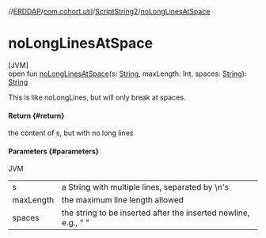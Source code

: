 //[ERDDAP](../../../index.md)/[com.cohort.util](../index.md)/[ScriptString2](index.md)/[noLongLinesAtSpace](no-long-lines-at-space.md)

# noLongLinesAtSpace

[JVM]\
open fun [noLongLinesAtSpace](no-long-lines-at-space.md)(s: [String](https://docs.oracle.com/en/java/javase/21/docs/api/java.base/java/lang/String.html), maxLength: Int, spaces: [String](https://docs.oracle.com/en/java/javase/21/docs/api/java.base/java/lang/String.html)): [String](https://docs.oracle.com/en/java/javase/21/docs/api/java.base/java/lang/String.html)

This is like noLongLines, but will only break at spaces.

#### Return {#return}

the content of s, but with no long lines

#### Parameters {#parameters}

JVM

| | |
|---|---|
| s | a String with multiple lines, separated by \n's |
| maxLength | the maximum line length allowed |
| spaces | the string to be inserted after the inserted newline, e.g., &quot; &quot; |